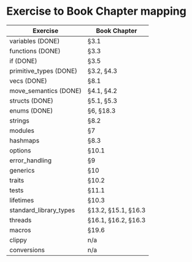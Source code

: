 # Exercise to Book Chapter mapping

| Exercise               | Book Chapter        |
| ---------------------- | ------------------- |
| variables (DONE)       | §3.1                |
| functions (DONE)       | §3.3                |
| if (DONE)              | §3.5                |
| primitive_types (DONE) | §3.2, §4.3          |
| vecs (DONE)            | §8.1                |
| move_semantics (DONE)  | §4.1, §4.2          |
| structs (DONE)         | §5.1, §5.3          |
| enums (DONE)           | §6, §18.3           |
| strings                | §8.2                |
| modules                | §7                  |
| hashmaps               | §8.3                |
| options                | §10.1               |
| error_handling         | §9                  |
| generics               | §10                 |
| traits                 | §10.2               |
| tests                  | §11.1               |
| lifetimes              | §10.3               |
| standard_library_types | §13.2, §15.1, §16.3 |
| threads                | §16.1, §16.2, §16.3 |
| macros                 | §19.6               |
| clippy                 | n/a                 |
| conversions            | n/a                 |
